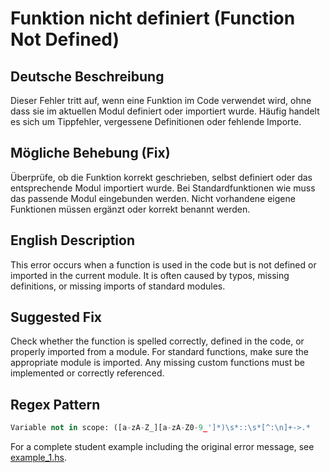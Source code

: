 # Funktion nicht definiert (Function Not Defined)

## Deutsche Beschreibung
Dieser Fehler tritt auf, wenn eine Funktion im Code verwendet wird, ohne dass sie im aktuellen Modul definiert oder importiert wurde. Häufig handelt es sich um Tippfehler, vergessene Definitionen oder fehlende Importe.

## Mögliche Behebung (Fix)
Überprüfe, ob die Funktion korrekt geschrieben, selbst definiert oder das entsprechende Modul importiert wurde. Bei Standardfunktionen wie muss das passende Modul eingebunden werden. Nicht vorhandene eigene Funktionen müssen ergänzt oder korrekt benannt werden.

## English Description
This error occurs when a function is used in the code but is not defined or imported in the current module. It is often caused by typos, missing definitions, or missing imports of standard modules.

## Suggested Fix
Check whether the function is spelled correctly, defined in the code, or properly imported from a module. For standard functions, make sure the appropriate module is imported. Any missing custom functions must be implemented or correctly referenced.


## Regex Pattern
```python
Variable not in scope: ([a-zA-Z_][a-zA-Z0-9_']*)\s*::\s*[^:\n]+->.*
```

For a complete student example including the original error message, see [example_1.hs](./example_1.hs).
